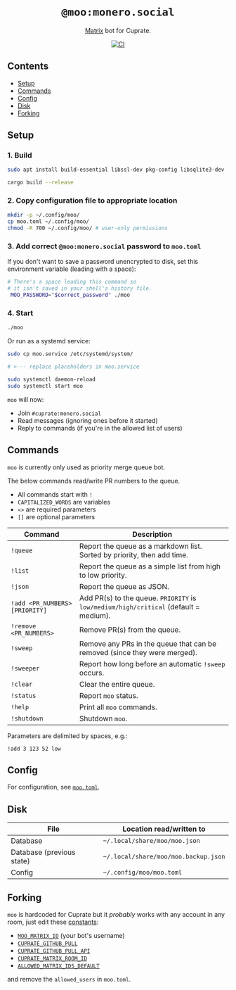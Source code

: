 <div align="center">

# `@moo:monero.social`

[Matrix](https://matrix.org) bot for Cuprate.

[![CI](https://github.com/Cuprate/moo/actions/workflows/ci.yml/badge.svg)](https://github.com/Cuprate/moo/actions/workflows/ci.yml)

</div>

## Contents
- [Setup](#setup)
- [Commands](#commands)
- [Config](#config)
- [Disk](#disk)
- [Forking](#forking)

## Setup
### 1. Build
```bash
sudo apt install build-essential libssl-dev pkg-config libsqlite3-dev
```

```bash
cargo build --release
```

### 2. Copy configuration file to appropriate location
```bash
mkdir -p ~/.config/moo/
cp moo.toml ~/.config/moo/
chmod -R 700 ~/.config/moo/ # user-only permissions
```

### 3. Add correct `@moo:monero.social` password to `moo.toml`
If you don't want to save a password unencrypted to disk, set this environment variable (leading with a space):
```bash
# There's a space leading this command so
# it isn't saved in your shell's history file.
 MOO_PASSWORD="$correct_password" ./moo
```

### 4. Start
```bash
./moo
```

Or run as a systemd service:
```bash
sudo cp moo.service /etc/systemd/system/

# >--- replace placeholders in moo.service

sudo systemctl daemon-reload
sudo systemctl start moo
```

`moo` will now:
- Join `#cuprate:monero.social`
- Read messages (ignoring ones before it started)
- Reply to commands (if you're in the allowed list of users)

## Commands
`moo` is currently only used as priority merge queue bot.

The below commands read/write PR numbers to the queue.

- All commands start with `!`
- `CAPITALIZED_WORDS` are variables
- `<>` are required parameters
- `[]` are optional parameters

| Command                        | Description |
|--------------------------------|-------------|
| `!queue`                       | Report the queue as a markdown list. Sorted by priority, then add time.
| `!list`                        | Report the queue as a simple list from high to low priority.
| `!json`                        | Report the queue as JSON.
| `!add <PR_NUMBERS> [PRIORITY]` | Add PR(s) to the queue. `PRIORITY` is `low/medium/high/critical` (default = medium).
| `!remove <PR_NUMBERS>`         | Remove PR(s) from the queue.
| `!sweep`                       | Remove any PRs in the queue that can be removed (since they were merged).
| `!sweeper`                     | Report how long before an automatic `!sweep` occurs.
| `!clear`                       | Clear the entire queue.
| `!status`                      | Report `moo` status.
| `!help`                        | Print all `moo` commands.
| `!shutdown`                    | Shutdown `moo`.

Parameters are delimited by spaces, e.g.:
```
!add 3 123 52 low
```

## Config
For configuration, see [`moo.toml`](moo.toml).

## Disk
| File                      | Location read/written to |
|---------------------------|--------------------------|
| Database                  | `~/.local/share/moo/moo.json`
| Database (previous state) | `~/.local/share/moo/moo.backup.json`
| Config                    | `~/.config/moo/moo.toml`

## Forking
`moo` is hardcoded for Cuprate but it _probably_ works with any account in any room, just edit these [constants](https://github.com/Cuprate/moo/blob/2e2be1abecfac8c75a5a1942dae1f40d880f4756/src/constants.rs):
- [`MOO_MATRIX_ID`](https://github.com/Cuprate/moo/blob/2e2be1abecfac8c75a5a1942dae1f40d880f4756/src/constants.rs#L62-L64) (your bot's username)
- [`CUPRATE_GITHUB_PULL`](https://github.com/Cuprate/moo/blob/2e2be1abecfac8c75a5a1942dae1f40d880f4756/src/constants.rs#L18)
- [`CUPRATE_GITHUB_PULL_API`](https://github.com/Cuprate/moo/blob/2e2be1abecfac8c75a5a1942dae1f40d880f4756/src/constants.rs#L21)
- [`CUPRATE_MATRIX_ROOM_ID`](https://github.com/Cuprate/moo/blob/2e2be1abecfac8c75a5a1942dae1f40d880f4756/src/constants.rs#L53-L55)
- [`ALLOWED_MATRIX_IDS_DEFAULT`](https://github.com/Cuprate/moo/blob/2e2be1abecfac8c75a5a1942dae1f40d880f4756/src/constants.rs#L78-L85)

and remove the `allowed_users` in `moo.toml`.
